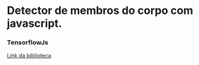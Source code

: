 # Detector de membros do corpo com javascript.
### TensorflowJs

[Link da biblioteca](https://www.tensorflow.org/?hl=pt-br)
